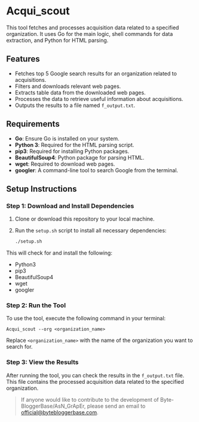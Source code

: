 # Acqui_scout

This tool fetches and processes acquisition data related to a specified organization. It uses Go for the main logic, shell commands for data extraction, and Python for HTML parsing.

## Features

- Fetches top 5 Google search results for an organization related to acquisitions.
- Filters and downloads relevant web pages.
- Extracts table data from the downloaded web pages.
- Processes the data to retrieve useful information about acquisitions.
- Outputs the results to a file named `f_output.txt`.

## Requirements

- **Go**: Ensure Go is installed on your system.
- **Python 3**: Required for the HTML parsing script.
- **pip3**: Required for installing Python packages.
- **BeautifulSoup4**: Python package for parsing HTML.
- **wget**: Required to download web pages.
- **googler**: A command-line tool to search Google from the terminal.

## Setup Instructions

### Step 1: Download and Install Dependencies

1. Clone or download this repository to your local machine.

2. Run the `setup.sh` script to install all necessary dependencies:

   ```bash
   ./setup.sh
   ```

This will check for and install the following:

- Python3
- pip3
- BeautifulSoup4
- wget
- googler

### Step 2: Run the Tool

To use the tool, execute the following command in your terminal:

```
Acqui_scout --org <organization_name>
```

Replace `<organization_name>` with the name of the organization you want to search for.

### Step 3: View the Results

After running the tool, you can check the results in the `f_output.txt` file. This file contains the processed acquisition data related to the specified organization.

> If anyone would like to contribute to the development of Byte-BloggerBase/AsN_GrApEr, please send an email to official@bytebloggerbase.com.
